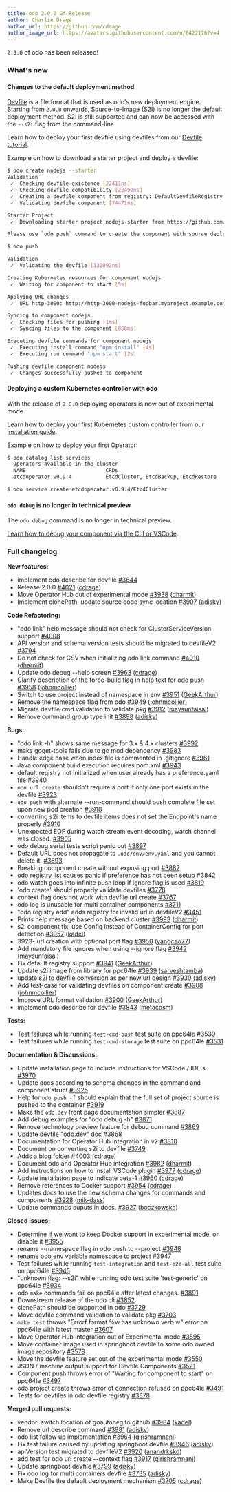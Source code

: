 ```yaml
---
title: odo 2.0.0 GA Release
author: Charlie Drage
author_url: https://github.com/cdrage
author_image_url: https://avatars.githubusercontent.com/u/6422176?v=4
---
```



`2.0.0` of odo has been released!

### What's new

#### Changes to the default deployment method

[Devfile](https://devfile.github.io/) is a file format that is used as odo's new deployment engine. Starting from `2.0.0` onwards, Source-to-Image (S2I) is no longer the default deployment method. S2I is still supported and can now be accessed with the `--s2i` flag from the command-line.

Learn how to deploy your first devfile using devfiles from our [Devfile tutorial](../docs/getting-started/quickstart.md).

Example on how to download a starter project and deploy a devfile:

```sh
$ odo create nodejs --starter
Validation
 ✓  Checking devfile existence [22411ns]
 ✓  Checking devfile compatibility [22492ns]
 ✓  Creating a devfile component from registry: DefaultDevfileRegistry [24341ns]
 ✓  Validating devfile component [74471ns]

Starter Project
 ✓  Downloading starter project nodejs-starter from https://github.com/odo-devfiles/nodejs-ex.git [479ms]

Please use `odo push` command to create the component with source deployed

$ odo push

Validation
 ✓  Validating the devfile [132092ns]

Creating Kubernetes resources for component nodejs
 ✓  Waiting for component to start [5s]

Applying URL changes
 ✓  URL http-3000: http://http-3000-nodejs-foobar.myproject.example.com/ created

Syncing to component nodejs
 ✓  Checking files for pushing [1ms]
 ✓  Syncing files to the component [868ms]

Executing devfile commands for component nodejs
 ✓  Executing install command "npm install" [4s]
 ✓  Executing run command "npm start" [2s]

Pushing devfile component nodejs
 ✓  Changes successfully pushed to component
```

#### Deploying a custom Kubernetes controller with odo

With the release of `2.0.0` deploying operators is now out of experimental mode.

Learn how to deploy your first Kubernetes custom controller from our [installation guide](../docs/getting-started/cluster-setup/kubernetes.md).

Example on how to deploy your first Operator:

```sh
$ odo catalog list services
  Operators available in the cluster
  NAME                          CRDs
  etcdoperator.v0.9.4           EtcdCluster, EtcdBackup, EtcdRestore

$ odo service create etcdoperator.v0.9.4/EtcdCluster
```

#### `odo debug` is no longer in technical preview

The `odo debug` command is no longer in technical preview.

[Learn how to debug your component via the CLI or VSCode](#).

### Full changelog

**New features:**

- implement odo describe for devfile [\#3644](https://github.com/openshift/odo/issues/3644)
- Release 2.0.0 [\#4021](https://github.com/openshift/odo/pull/4021) ([cdrage](https://github.com/cdrage))
- Move Operator Hub out of experimental mode [\#3938](https://github.com/openshift/odo/pull/3938) ([dharmit](https://github.com/dharmit))
- Implement clonePath, update source code sync location [\#3907](https://github.com/openshift/odo/pull/3907) ([adisky](https://github.com/adisky))

**Code Refactoring:**

- "odo link" help message should not check for ClusterServiceVersion support [\#4008](https://github.com/openshift/odo/issues/4008)
- API version and schema version tests should be migrated to devfileV2 [\#3794](https://github.com/openshift/odo/issues/3794)
- Do not check for CSV when initializing odo link command [\#4010](https://github.com/openshift/odo/pull/4010) ([dharmit](https://github.com/dharmit))
- Update odo debug --help screen [\#3963](https://github.com/openshift/odo/pull/3963) ([cdrage](https://github.com/cdrage))
- Clarify description of the force-build flag in help text for odo push [\#3958](https://github.com/openshift/odo/pull/3958) ([johnmcollier](https://github.com/johnmcollier))
- Switch to use project instead of namespace in env [\#3951](https://github.com/openshift/odo/pull/3951) ([GeekArthur](https://github.com/GeekArthur))
- Remove the namespace flag from odo [\#3949](https://github.com/openshift/odo/pull/3949) ([johnmcollier](https://github.com/johnmcollier))
- Migrate devfile cmd validation to validate pkg [\#3912](https://github.com/openshift/odo/pull/3912) ([maysunfaisal](https://github.com/maysunfaisal))
- Remove command group type init [\#3898](https://github.com/openshift/odo/pull/3898) ([adisky](https://github.com/adisky))

**Bugs:**

- "odo link -h" shows same message for 3.x & 4.x clusters [\#3992](https://github.com/openshift/odo/issues/3992)
- make goget-tools fails due to go mod dependency [\#3983](https://github.com/openshift/odo/issues/3983)
- Handle edge case when index file is commented in .gitignore [\#3961](https://github.com/openshift/odo/issues/3961)
- Java component build execution requires pom.xml [\#3943](https://github.com/openshift/odo/issues/3943)
- default registry not initialized when user already has a preference.yaml file [\#3940](https://github.com/openshift/odo/issues/3940)
- `odo url create` shouldn't require a port if only one port exists in the devfile [\#3923](https://github.com/openshift/odo/issues/3923)
- `odo push` with alternate --run-command should push complete file set upon new pod creation [\#3918](https://github.com/openshift/odo/issues/3918)
- converting s2i items to devfile items does not set the Endpoint's name properly [\#3910](https://github.com/openshift/odo/issues/3910)
- Unexpected EOF during watch stream event decoding, watch channel was closed. [\#3905](https://github.com/openshift/odo/issues/3905)
- odo debug serial tests script panic out [\#3897](https://github.com/openshift/odo/issues/3897)
- Default URL does not propagate to `.odo/env/env.yaml` and you cannot delete it. [\#3893](https://github.com/openshift/odo/issues/3893)
- Breaking component create without exposing port [\#3882](https://github.com/openshift/odo/issues/3882)
- odo registry list causes panic if preference has not been setup [\#3842](https://github.com/openshift/odo/issues/3842)
- odo watch goes into infinite push loop if ignore flag is used [\#3819](https://github.com/openshift/odo/issues/3819)
- 'odo create' should properly validate devfiles [\#3778](https://github.com/openshift/odo/issues/3778)
- context flag does not work with devfile url create [\#3767](https://github.com/openshift/odo/issues/3767)
- odo log is unusable for multi container components [\#3711](https://github.com/openshift/odo/issues/3711)
- "odo registry add" adds registry for invalid url in devfileV2 [\#3451](https://github.com/openshift/odo/issues/3451)
- Prints help message based on backend cluster [\#3993](https://github.com/openshift/odo/pull/3993) ([dharmit](https://github.com/dharmit))
- s2i component fix: use Config instead of ContainerConfig for port detection [\#3957](https://github.com/openshift/odo/pull/3957) ([kadel](https://github.com/kadel))
- 3923- url creation with optional port flag [\#3950](https://github.com/openshift/odo/pull/3950) ([yangcao77](https://github.com/yangcao77))
- Add mandatory file ignores when using --ignore flag [\#3942](https://github.com/openshift/odo/pull/3942) ([maysunfaisal](https://github.com/maysunfaisal))
- Fix default registry support [\#3941](https://github.com/openshift/odo/pull/3941) ([GeekArthur](https://github.com/GeekArthur))
- Update s2i image from library for ppc64le [\#3939](https://github.com/openshift/odo/pull/3939) ([sarveshtamba](https://github.com/sarveshtamba))
- update s2i to devfile conversion as per new url design [\#3930](https://github.com/openshift/odo/pull/3930) ([adisky](https://github.com/adisky))
- Add test-case for validating devfiles on component create [\#3908](https://github.com/openshift/odo/pull/3908) ([johnmcollier](https://github.com/johnmcollier))
- Improve URL format validation [\#3900](https://github.com/openshift/odo/pull/3900) ([GeekArthur](https://github.com/GeekArthur))
- implement odo describe for devfile [\#3843](https://github.com/openshift/odo/pull/3843) ([metacosm](https://github.com/metacosm))

**Tests:**

- Test failures while running `test-cmd-push` test suite on ppc64le [\#3539](https://github.com/openshift/odo/issues/3539)
- Test failures while running `test-cmd-storage` test suite on ppc64le [\#3531](https://github.com/openshift/odo/issues/3531)

**Documentation & Discussions:**

- Update installation page to include instructions for VSCode / IDE's [\#3970](https://github.com/openshift/odo/issues/3970)
- Update docs according to schema changes in the command and component struct [\#3925](https://github.com/openshift/odo/issues/3925)
- Help for `odo push -f` should explain that the full set of project source is pushed to the container [\#3919](https://github.com/openshift/odo/issues/3919)
- Make the `odo.dev` front page documentation simpler [\#3887](https://github.com/openshift/odo/issues/3887)
- Add debug examples for "odo debug -h" [\#3871](https://github.com/openshift/odo/issues/3871)
- Remove technology preview feature for debug command [\#3869](https://github.com/openshift/odo/issues/3869)
- Update devfile "odo.dev" doc [\#3868](https://github.com/openshift/odo/issues/3868)
- Documentation for Operator Hub integration in v2 [\#3810](https://github.com/openshift/odo/issues/3810)
- Document on converting s2i to devfile [\#3749](https://github.com/openshift/odo/issues/3749)
- Adds a blog folder [\#4003](https://github.com/openshift/odo/pull/4003) ([cdrage](https://github.com/cdrage))
- Document odo and Operator Hub integration [\#3982](https://github.com/openshift/odo/pull/3982) ([dharmit](https://github.com/dharmit))
- Add instructions on how to install VSCode plugin [\#3977](https://github.com/openshift/odo/pull/3977) ([cdrage](https://github.com/cdrage))
- Update installation page to indicate beta-1 [\#3960](https://github.com/openshift/odo/pull/3960) ([cdrage](https://github.com/cdrage))
- Remove references to Docker support [\#3954](https://github.com/openshift/odo/pull/3954) ([cdrage](https://github.com/cdrage))
- Updates docs to use the new schema changes for commands and components [\#3928](https://github.com/openshift/odo/pull/3928) ([mik-dass](https://github.com/mik-dass))
- Update commands ouputs in docs. [\#3927](https://github.com/openshift/odo/pull/3927) ([boczkowska](https://github.com/boczkowska))

**Closed issues:**

- Determine if we want to keep Docker support in experimental mode, or disable it [\#3955](https://github.com/openshift/odo/issues/3955)
- rename --namespace flag in odo push to --project [\#3948](https://github.com/openshift/odo/issues/3948)
- rename odo env variable namespace to project [\#3947](https://github.com/openshift/odo/issues/3947)
- Test failures while running `test-integration`  and `test-e2e-all` test suite on ppc64le [\#3945](https://github.com/openshift/odo/issues/3945)
- "unknown flag: --s2i" while running odo test suite 'test-generic' on ppc64le [\#3934](https://github.com/openshift/odo/issues/3934)
- odo `make` commands fail on ppc64le after latest changes. [\#3891](https://github.com/openshift/odo/issues/3891)
- Downstream release of the odo cli [\#3852](https://github.com/openshift/odo/issues/3852)
- clonePath should be supported in odo [\#3729](https://github.com/openshift/odo/issues/3729)
- Move devfile command validation to validate pkg [\#3703](https://github.com/openshift/odo/issues/3703)
- `make test` throws "Errorf format %w has unknown verb w" error on ppc64le with latest master [\#3607](https://github.com/openshift/odo/issues/3607)
- Move Operator Hub integration out of Experimental mode [\#3595](https://github.com/openshift/odo/issues/3595)
- Move container image used in springboot devfile to some odo owned image repository [\#3578](https://github.com/openshift/odo/issues/3578)
- Move the devfile feature set out of the experimental mode [\#3550](https://github.com/openshift/odo/issues/3550)
- JSON  / machine output support for Devfile Components [\#3521](https://github.com/openshift/odo/issues/3521)
- Component push throws error of "Waiting for component to start" on ppc64le [\#3497](https://github.com/openshift/odo/issues/3497)
- odo project create throws error of connection refused on ppc64le [\#3491](https://github.com/openshift/odo/issues/3491)
- Tests for devfiles in odo devfile registry [\#3378](https://github.com/openshift/odo/issues/3378)

**Merged pull requests:**

- vendor: switch location of goautoneg to github [\#3984](https://github.com/openshift/odo/pull/3984) ([kadel](https://github.com/kadel))
- Remove url describe command [\#3981](https://github.com/openshift/odo/pull/3981) ([adisky](https://github.com/adisky))
- odo list follow up implementation [\#3964](https://github.com/openshift/odo/pull/3964) ([girishramnani](https://github.com/girishramnani))
- Fix test failure caused by updating springboot devfile [\#3946](https://github.com/openshift/odo/pull/3946) ([adisky](https://github.com/adisky))
- apiVersion test migrated to devfileV2 [\#3920](https://github.com/openshift/odo/pull/3920) ([anandrkskd](https://github.com/anandrkskd))
- add test for odo url create --context flag [\#3917](https://github.com/openshift/odo/pull/3917) ([girishramnani](https://github.com/girishramnani))
- Update springboot devfile [\#3799](https://github.com/openshift/odo/pull/3799) ([adisky](https://github.com/adisky))
- Fix odo log for multi containers devfile [\#3735](https://github.com/openshift/odo/pull/3735) ([adisky](https://github.com/adisky))
- Make Devfile the default deployment mechanism [\#3705](https://github.com/openshift/odo/pull/3705) ([cdrage](https://github.com/cdrage))
